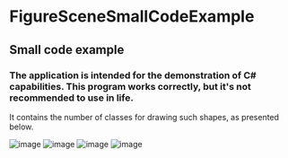 # FigureSceneSmallCodeExample
## Small code example

### The application is intended for the demonstration of C# capabilities. This program works correctly, but it's not recommended to use in life.

It contains the number of classes for drawing such shapes, as presented below.

![image](https://github.com/ariolwork/FigureSceneSmallCodePreview/blob/main/images/1.png)
![image](https://github.com/ariolwork/FigureSceneSmallCodePreview/blob/main/images/2.png)
![image](https://github.com/ariolwork/FigureSceneSmallCodePreview/blob/main/images/3.png)
![image](https://github.com/ariolwork/FigureSceneSmallCodePreview/blob/main/images/4.png)
